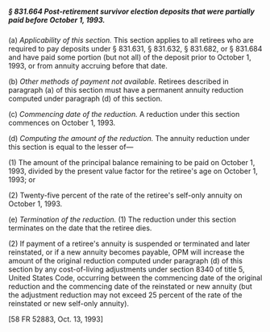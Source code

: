 ##### § 831.664 Post-retirement survivor election deposits that were partially paid before October 1, 1993. #####

(a) *Applicability of this section.* This section applies to all retirees who are required to pay deposits under § 831.631, § 831.632, § 831.682, or § 831.684 and have paid some portion (but not all) of the deposit prior to October 1, 1993, or from annuity accruing before that date.

(b) *Other methods of payment not available.* Retirees described in paragraph (a) of this section must have a permanent annuity reduction computed under paragraph (d) of this section.

(c) *Commencing date of the reduction.* A reduction under this section commences on October 1, 1993.

(d) *Computing the amount of the reduction.* The annuity reduction under this section is equal to the lesser of—

(1) The amount of the principal balance remaining to be paid on October 1, 1993, divided by the present value factor for the retiree's age on October 1, 1993; or

(2) Twenty-five percent of the rate of the retiree's self-only annuity on October 1, 1993.

(e) *Termination of the reduction.* (1) The reduction under this section terminates on the date that the retiree dies.

(2) If payment of a retiree's annuity is suspended or terminated and later reinstated, or if a new annuity becomes payable, OPM will increase the amount of the original reduction computed under paragraph (d) of this section by any cost-of-living adjustments under section 8340 of title 5, United States Code, occurring between the commencing date of the original reduction and the commencing date of the reinstated or new annuity (but the adjustment reduction may not exceed 25 percent of the rate of the reinstated or new self-only annuity).

[58 FR 52883, Oct. 13, 1993]